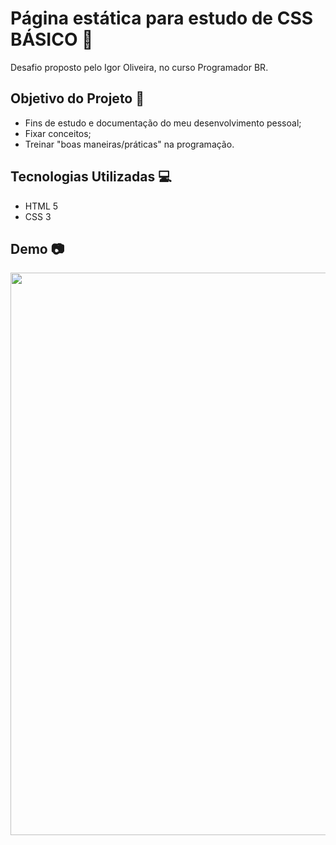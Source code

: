 # Página estática para estudo de CSS BÁSICO 📝
Desafio proposto pelo Igor Oliveira, no curso Programador BR.

## Objetivo do Projeto 🎯
- Fins de estudo e documentação do meu desenvolvimento pessoal;
- Fixar conceitos;
- Treinar "boas maneiras/práticas" na programação.

## Tecnologias Utilizadas 💻
- HTML 5 
- CSS 3 

## Demo 📷

<p align="center">
  <img width="900" src="toReadme/receita.gif">
</p>
